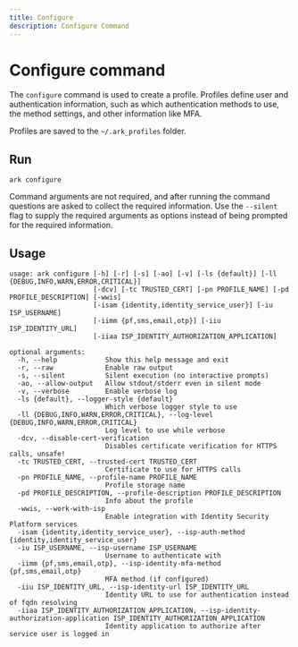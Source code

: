 ```yaml
---
title: Configure
description: Configure Command
---
```


# Configure command

The `configure` command is used to create a profile. Profiles define user and authentication information, such as which authentication methods to use, the method settings, and other information like MFA.

Profiles are saved to the `~/.ark_profiles` folder.



## Run

```shell linenums="0"
ark configure
```

Command arguments are not required, and after running the command questions are asked to collect the required information. Use the `--silent` flag to supply the required arguments as options instead of being prompted for the required information.

## Usage

```shell
usage: ark configure [-h] [-r] [-s] [-ao] [-v] [-ls {default}] [-ll {DEBUG,INFO,WARN,ERROR,CRITICAL}]
                     [-dcv] [-tc TRUSTED_CERT] [-pn PROFILE_NAME] [-pd PROFILE_DESCRIPTION] [-wwis]
                     [-isam {identity,identity_service_user}] [-iu ISP_USERNAME]
                     [-iimm {pf,sms,email,otp}] [-iiu ISP_IDENTITY_URL]
                     [-iiaa ISP_IDENTITY_AUTHORIZATION_APPLICATION]

optional arguments:
  -h, --help            Show this help message and exit
  -r, --raw             Enable raw output
  -s, --silent          Silent execution (no interactive prompts)
  -ao, --allow-output   Allow stdout/stderr even in silent mode
  -v, --verbose         Enable verbose log
  -ls {default}, --logger-style {default}
                        Which verbose logger style to use
  -ll {DEBUG,INFO,WARN,ERROR,CRITICAL}, --log-level {DEBUG,INFO,WARN,ERROR,CRITICAL}
                        Log level to use while verbose
  -dcv, --disable-cert-verification
                        Disables certificate verification for HTTPS calls, unsafe!
  -tc TRUSTED_CERT, --trusted-cert TRUSTED_CERT
                        Certificate to use for HTTPS calls
  -pn PROFILE_NAME, --profile-name PROFILE_NAME
                        Profile storage name
  -pd PROFILE_DESCRIPTION, --profile-description PROFILE_DESCRIPTION
                        Info about the profile
  -wwis, --work-with-isp
                        Enable integration with Identity Security Platform services
  -isam {identity,identity_service_user}, --isp-auth-method {identity,identity_service_user}
  -iu ISP_USERNAME, --isp-username ISP_USERNAME
                        Username to authenticate with
  -iimm {pf,sms,email,otp}, --isp-identity-mfa-method {pf,sms,email,otp}
                        MFA method (if configured)
  -iiu ISP_IDENTITY_URL, --isp-identity-url ISP_IDENTITY_URL
                        Identity URL to use for authentication instead of fqdn resolving
  -iiaa ISP_IDENTITY_AUTHORIZATION_APPLICATION, --isp-identity-authorization-application ISP_IDENTITY_AUTHORIZATION_APPLICATION
                        Identity application to authorize after service user is logged in
```